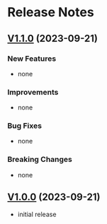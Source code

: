 # Release Notes

## [V1.1.0](https://github.com/neurofreiburg/yaga/releases/tag/v1.0.0) (2023-09-21)

### New Features

* none

### Improvements

* none

### Bug Fixes

* none

### Breaking Changes

* none

## [V1.0.0](https://github.com/neurofreiburg/yaga/releases/tag/v1.0.0) (2023-09-21)

* initial release
